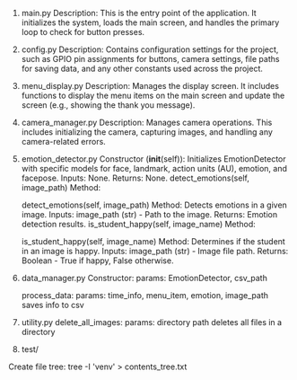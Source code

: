 1. main.py
Description: This is the entry point of the application. It initializes the system, loads the main screen, and handles the primary loop to check for button presses.

2. config.py
Description: Contains configuration settings for the project, such as GPIO pin assignments for buttons, camera settings, file paths for saving data, and any other constants used across the project.

3. menu_display.py
Description: Manages the display screen. It includes functions to display the menu items on the main screen and update the screen (e.g., showing the thank you message).

4. camera_manager.py
Description: Manages camera operations. This includes initializing the camera, capturing images, and handling any camera-related errors.

5. emotion_detector.py
    Constructor (__init__(self)):
        Initializes EmotionDetector with specific models for face, landmark, action units (AU), emotion, and facepose.
        Inputs: None.
        Returns: None.
        detect_emotions(self, image_path) Method:
    
    detect_emotions(self, image_path) Method:
        Detects emotions in a given image.
        Inputs: image_path (str) - Path to the image.
        Returns: Emotion detection results.
        is_student_happy(self, image_name) Method:

    is_student_happy(self, image_name) Method:
        Determines if the student in an image is happy.
        Inputs: image_path (str) - Image file path.
        Returns: Boolean - True if happy, False otherwise.

6. data_manager.py
    Constructor:
        params: EmotionDetector, csv_path
    
    process_data:
        params: time_info, menu_item, emotion, image_path
        saves info to csv

7. utility.py
    delete_all_images:
        params: directory path
        deletes all files in a directory

8. test/


Create file tree: tree -I 'venv' > contents_tree.txt

